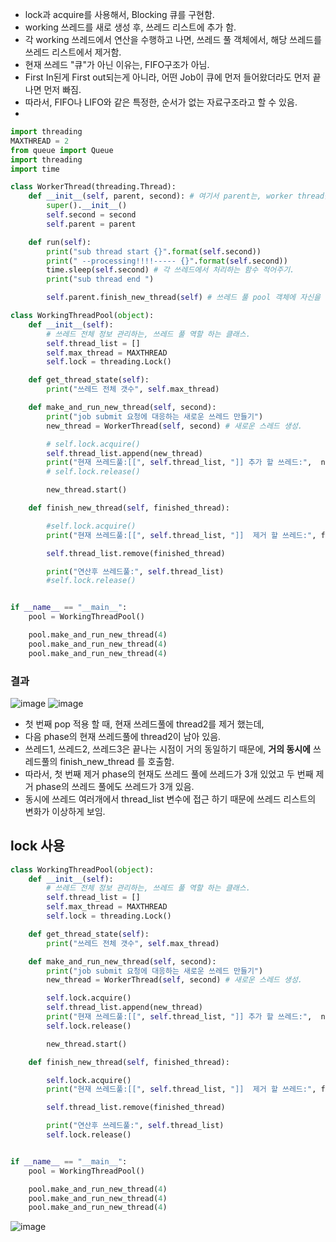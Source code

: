 
- lock과 acquire를 사용해서, Blocking 큐를 구현함.
- working 쓰레드를 새로 생성 후, 쓰레드 리스트에 추가 함. 
- 각 working 쓰레드에서 연산을 수행하고 나면, 쓰레드 풀 객체에서, 해당 쓰레드를 쓰레드 리스트에서 제거함.  
- 현재 쓰레드 "큐"가 아닌 이유는, FIFO구조가 아님.
- First In된게 First out되는게 아니라, 어떤 Job이 큐에 먼저 들어왔더라도 먼저 끝나면 먼저 빠짐.
- 따라서, FIFO나 LIFO와 같은 특정한, 순서가 없는 자료구조라고 할 수 있음.
- 

```python 
import threading
MAXTHREAD = 2
from queue import Queue
import threading
import time

class WorkerThread(threading.Thread):
    def __init__(self, parent, second): # 여기서 parent는, worker thread를 생성한 쓰레드 풀 객체 .
        super().__init__()
        self.second = second
        self.parent = parent

    def run(self):
        print("sub thread start {}".format(self.second))
        print(" --processing!!!!----- {}".format(self.second))
        time.sleep(self.second) # 각 쓰레드에서 처리하는 함수 적어주기.
        print("sub thread end ")

        self.parent.finish_new_thread(self) # 쓰레드 풀 pool 객체에 자신을 전달해서, 쓰레드 풀의 working queue에서 remove 시킴
```

```python
class WorkingThreadPool(object):
    def __init__(self):
        # 쓰레드 전체 정보 관리하는, 쓰레드 풀 역할 하는 클래스.
        self.thread_list = []
        self.max_thread = MAXTHREAD
        self.lock = threading.Lock()

    def get_thread_state(self):
        print("쓰레드 전체 갯수", self.max_thread)

    def make_and_run_new_thread(self, second):
        print("job submit 요청에 대응하는 새로운 쓰레드 만들기")
        new_thread = WorkerThread(self, second) # 새로운 스레드 생성.

        # self.lock.acquire()
        self.thread_list.append(new_thread)
        print("현재 쓰레드풀:[[", self.thread_list, "]] 추가 할 쓰레드:",  new_thread)
        # self.lock.release()

        new_thread.start()

    def finish_new_thread(self, finished_thread):

        #self.lock.acquire()
        print("현재 쓰레드풀:[[", self.thread_list, "]]  제거 할 쓰레드:", finished_thread)

        self.thread_list.remove(finished_thread)

        print("연산후 쓰레드풀:", self.thread_list)
        #self.lock.release()


if __name__ == "__main__":
    pool = WorkingThreadPool()

    pool.make_and_run_new_thread(4)
    pool.make_and_run_new_thread(4)
    pool.make_and_run_new_thread(4)

```

### 결과

![image](https://user-images.githubusercontent.com/15938354/127849926-9fe7e9e1-ee5f-42ff-b74d-deadfac35e7b.png)
![image](https://user-images.githubusercontent.com/15938354/127854483-901012bf-74ca-4ed3-be7c-3970c41d360a.png)


- 첫 번째 pop 적용 할 때, 현재 쓰레드풀에 thread2를 제거 했는데, 
- 다음 phase의 현재 쓰레드풀에 thread2이 남아 있음. 
- 쓰레드1, 쓰레드2, 쓰레드3은 끝나는 시점이 거의 동일하기 때문에, **거의 동시에** 쓰레드풀의 finish_new_thread 를 호출함.
- 따라서, 첫 번째 제거 phase의  현재도 쓰레드 풀에 쓰레드가 3개 있었고 두 번째 제거 phase의 쓰레드 풀에도 쓰레드가 3개 있음.
- 동시에 쓰레드 여러개에서 thread_list 변수에 접근 하기 때문에 쓰레드 리스트의 변화가 이상하게 보임.
 

## lock 사용 
 
```python
class WorkingThreadPool(object):
    def __init__(self):
        # 쓰레드 전체 정보 관리하는, 쓰레드 풀 역할 하는 클래스.
        self.thread_list = []
        self.max_thread = MAXTHREAD
        self.lock = threading.Lock()

    def get_thread_state(self):
        print("쓰레드 전체 갯수", self.max_thread)

    def make_and_run_new_thread(self, second):
        print("job submit 요청에 대응하는 새로운 쓰레드 만들기")
        new_thread = WorkerThread(self, second) # 새로운 스레드 생성.

        self.lock.acquire()
        self.thread_list.append(new_thread)
        print("현재 쓰레드풀:[[", self.thread_list, "]] 추가 할 쓰레드:",  new_thread)
        self.lock.release()

        new_thread.start()

    def finish_new_thread(self, finished_thread):

        self.lock.acquire()
        print("현재 쓰레드풀:[[", self.thread_list, "]]  제거 할 쓰레드:", finished_thread)

        self.thread_list.remove(finished_thread)

        print("연산후 쓰레드풀:", self.thread_list)
        self.lock.release()


if __name__ == "__main__":
    pool = WorkingThreadPool()

    pool.make_and_run_new_thread(4)
    pool.make_and_run_new_thread(4)
    pool.make_and_run_new_thread(4)

```

![image](https://user-images.githubusercontent.com/15938354/127850138-b1c540b2-4db1-4dd8-abf1-74b706759d8e.png)


